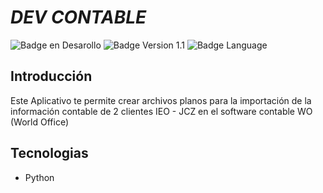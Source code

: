 # *DEV CONTABLE*
 ![Badge en Desarollo](https://img.shields.io/badge/STATUS-EN%20DESAROLLO-green)
 ![Badge Version 1.1](https://img.shields.io/badge/VERSION-1.1-blue)
 ![Badge Language](https://img.shields.io/badge/PYTHON-3.10-red)

## Introducción 
Este Aplicativo te permite crear archivos planos para la importación de la información contable de 2 clientes IEO - JCZ en el software
contable WO (World Office)

## Tecnologias
* Python


